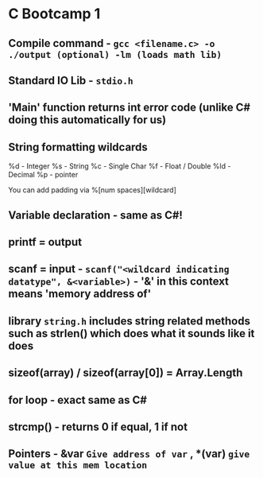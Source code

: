 # C Bootcamp 1

## Compile command - `gcc <filename.c> -o ./output (optional) -lm (loads math lib)`
## Standard IO Lib - `stdio.h`
## 'Main' function returns int error code (unlike C# doing this automatically for us)

## String formatting wildcards
%d - Integer
%s - String
%c - Single Char
%f - Float / Double
%ld - Decimal
%p - pointer

You can add padding via %[num spaces][wildcard]

## Variable declaration - same as C#!

## printf = output
## scanf = input - `scanf("<wildcard indicating datatype", &<variable>)` - '&' in this context means 'memory address of'

## library `string.h` includes string related methods such as strlen() which does what it sounds like it does

## sizeof(array) / sizeof(array[0]) = Array.Length

## for loop - exact same as C#

## strcmp() - returns 0 if equal, 1 if not

## Pointers - &var `Give address of var` , *(var) `give value at this mem location` 